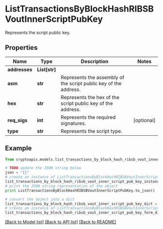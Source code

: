 # ListTransactionsByBlockHashRIBSBVoutInnerScriptPubKey

Represents the script public key.

## Properties
Name | Type | Description | Notes
------------ | ------------- | ------------- | -------------
**addresses** | **List[str]** |  | 
**asm** | **str** | Represents the assembly of the script public key of the address. | 
**hex** | **str** | Represents the hex of the script public key of the address. | 
**req_sigs** | **int** | Represents the required signatures. | [optional] 
**type** | **str** | Represents the script type. | 

## Example

```python
from cryptoapis.models.list_transactions_by_block_hash_ribsb_vout_inner_script_pub_key import ListTransactionsByBlockHashRIBSBVoutInnerScriptPubKey

# TODO update the JSON string below
json = "{}"
# create an instance of ListTransactionsByBlockHashRIBSBVoutInnerScriptPubKey from a JSON string
list_transactions_by_block_hash_ribsb_vout_inner_script_pub_key_instance = ListTransactionsByBlockHashRIBSBVoutInnerScriptPubKey.from_json(json)
# print the JSON string representation of the object
print ListTransactionsByBlockHashRIBSBVoutInnerScriptPubKey.to_json()

# convert the object into a dict
list_transactions_by_block_hash_ribsb_vout_inner_script_pub_key_dict = list_transactions_by_block_hash_ribsb_vout_inner_script_pub_key_instance.to_dict()
# create an instance of ListTransactionsByBlockHashRIBSBVoutInnerScriptPubKey from a dict
list_transactions_by_block_hash_ribsb_vout_inner_script_pub_key_form_dict = list_transactions_by_block_hash_ribsb_vout_inner_script_pub_key.from_dict(list_transactions_by_block_hash_ribsb_vout_inner_script_pub_key_dict)
```
[[Back to Model list]](../README.md#documentation-for-models) [[Back to API list]](../README.md#documentation-for-api-endpoints) [[Back to README]](../README.md)


